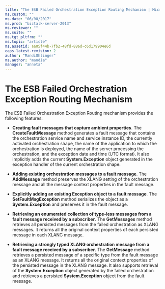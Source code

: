 ```yaml
---
title: "The ESB Failed Orchestration Exception Routing Mechanism | Microsoft Docs"
ms.custom: ""
ms.date: "06/08/2017"
ms.prod: "biztalk-server-2013"
ms.reviewer: ""
ms.suite: ""
ms.tgt_pltfrm: ""
ms.topic: "article"
ms.assetid: aa05f44b-7fb2-48fd-886d-c6d179904e6d
caps.latest.revision: 2
author: "MandiOhlinger"
ms.author: "mandia"
manager: "anneta"
---
```

# The ESB Failed Orchestration Exception Routing Mechanism
The ESB Failed Orchestration Exception Routing mechanism provides the following features:  
  
-   **Creating fault messages that capture ambient properties.** The **CreateFaultMessage** method generates a fault message that contains the orchestration service name and service instance ID, the currently activated orchestration shape, the name of the application to which the orchestration is deployed, the name of the server processing the orchestration, and the exception date and time (UTC format). It also implicitly adds the current **System.Exception** object generated in the exception handler of the current orchestration shape.  
  
-   **Adding existing orchestration messages to a fault message**. The **AddMessage** method preserves the XLANG setting of the orchestration message and all the message context properties in the fault message.  
  
-   **Explicitly adding an existing Exception object to a fault message**. The **SetFaultMsgException** method serializes the object as a **System.Exception** and preserves it in the fault message.  
  
-   **Retrieving an enumerated collection of type-less messages from a fault message received by a subscriber**. The **GetMessages** method retrieves all persisted messages from the failed orchestration as XLANG messages. It returns all the original context properties of each persisted message in each XLANG message.  
  
-   **Retrieving a strongly typed XLANG orchestration message from a fault message received by a subscriber**. The **GetMessage** method retrieves a persisted message of a specific type from the fault message as an XLANG message. It returns all the original context properties of the persisted message in the XLANG message. It also supports retrieval of the **System.Exception** object generated by the failed orchestration and retrieves a persisted **System.Exception** object from the fault message.